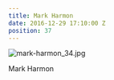 ```yaml
---
title: Mark Harmon
date: 2016-12-29 17:10:00 Z
position: 37
---
```


![mark-harmon_34.jpg](/uploads/mark-harmon_34.jpg)

Mark Harmon